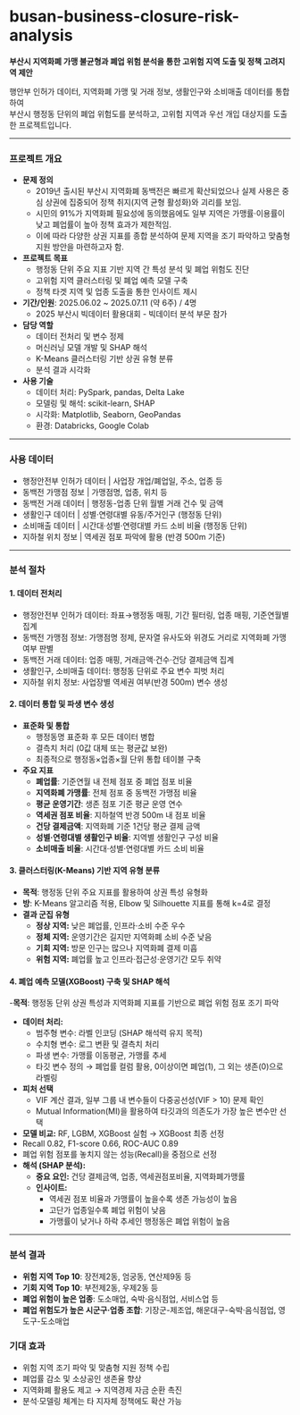 # busan-business-closure-risk-analysis
**부산시 지역화폐 가맹 불균형과 폐업 위험 분석을 통한 고위험 지역 도출 및 정책 고려지역 제안**

행안부 인허가 데이터, 지역화폐 가맹 및 거래 정보, 생활인구와 소비매출 데이터를 통합하여  
부산시 행정동 단위의 폐업 위험도를 분석하고, 고위험 지역과 우선 개입 대상지를 도출한 프로젝트입니다.

---

### 프로젝트 개요
- **문제 정의**
   - 2019년 출시된 부산시 지역화폐 동백전은 빠르게 확산되었으나 실제 사용은 중심 상권에 집중되어 정책 취지(지역 균형 활성화)와 괴리를 보임.
   - 시민의 91%가 지역화폐 필요성에 동의했음에도 일부 지역은 가맹률·이용률이 낮고 폐업률이 높아 정책 효과가 제한적임.  
   - 이에 따라 다양한 상권 지표를 종합 분석하여 문제 지역을 조기 파악하고 맞춤형 지원 방안을 마련하고자 함. 
- **프로젝트 목표**
   - 행정동 단위 주요 지표 기반 지역 간 특성 분석 및 폐업 위험도 진단
   - 고위험 지역 클러스터링 및 폐업 예측 모델 구축
   - 정책 타겟 지역 및 업종 도출을 통한 인사이트 제시  
- **기간/인원**: 2025.06.02 ~ 2025.07.11 (약 6주) / 4명
  - 2025 부산시 빅데이터 활용대회 - 빅데이터 분석 부문 참가
- **담당 역할**
  - 데이터 전처리 및 변수 정제
  - 머신러닝 모델 개발 및 SHAP 해석
  - K-Means 클러스터링 기반 상권 유형 분류
  - 분석 결과 시각화  
- **사용 기술**
   - 데이터 처리: PySpark, pandas, Delta Lake  
   - 모델링 및 해석: scikit-learn, SHAP  
   - 시각화: Matplotlib, Seaborn, GeoPandas
   - 환경: Databricks, Google Colab
 
--- 

### 사용 데이터  
- 행정안전부 인허가 데이터 | 사업장 개업/폐업일, 주소, 업종 등 
- 동백전 가맹점 정보 | 가맹점명, 업종, 위치 등 
- 동백전 거래 데이터 | 행정동-업종 단위 월별 거래 건수 및 금액 
- 생활인구 데이터 | 성별·연령대별 유동/주거인구 (행정동 단위) 
- 소비매출 데이터 | 시간대·성별·연령대별 카드 소비 비율 (행정동 단위) 
- 지하철 위치 정보 | 역세권 점포 파악에 활용 (반경 500m 기준) 

---  

### 분석 절차  
#### 1. 데이터 전처리 
   - 행정안전부 인허가 데이터: 좌표→행정동 매핑, 기간 필터링, 업종 매핑, 기준연월별 집계
   - 동백전 가맹점 정보: 가맹점명 정제, 문자열 유사도와 위경도 거리로 지역화폐 가맹 여부 판별
   - 동백전 거래 데이터: 업종 매핑, 거래금액·건수·건당 결제금액 집계
   - 생활인구, 소비매출 데이터: 행정동 단위로 주요 변수 피벗 처리
   - 지하철 위치 정보: 사업장별 역세권 여부(반경 500m) 변수 생성 
#### 2. 데이터 통합 및 파생 변수 생성  
   - **표준화 및 통합**
     - 행정동명 표준화 후 모든 데이터 병합
     - 결측치 처리 (0값 대체 또는 평균값 보완)
     - 최종적으로 행정동×업종×월 단위 통합 테이블 구축
  - **주요 지표**
      - **폐업률**: 기준연월 내 전체 점포 중 폐업 점포 비율  
      - **지역화폐 가맹률**: 전체 점포 중 동백전 가맹점 비율  
      - **평균 운영기간**: 생존 점포 기준 평균 운영 연수  
      - **역세권 점포 비율**: 지하철역 반경 500m 내 점포 비율  
      - **건당 결제금액**: 지역화폐 기준 1건당 평균 결제 금액  
      - **성별·연령대별 생활인구 비율**: 지역별 생활인구 구성 비율  
      - **소비매출 비율**: 시간대·성별·연령대별 카드 소비 비율  
#### 3. 클러스터링(K-Means) 기반 지역 유형 분류  
   - **목적**: 행정동 단위 주요 지표를 활용하여 상권 특성 유형화
   - **방**: K-Means 알고리즘 적용, Elbow 및 Silhouette 지표를 통해 k=4로 결정  
   - **결과 군집 유형**
     - **정상 지역:** 낮은 폐업률, 인프라·소비 수준 우수
     - **정체 지역:** 운영기간은 길지만 지역화폐 소비 수준 낮음
     - **기회 지역:** 방문 인구는 많으나 지역화폐 결제 미흡
     - **위험 지역:** 폐업률 높고 인프라·접근성·운영기간 모두 취약
#### 4. 폐업 예측 모델(XGBoost) 구축 및 SHAP 해석  
   -**목적**: 행정동 단위 상권 특성과 지역화폐 지표를 기반으로 폐업 위험 점포 조기 파악  
   - **데이터 처리:**      
     - 범주형 변수: 라벨 인코딩 (SHAP 해석력 유지 목적)  
     - 수치형 변수: 로그 변환 및 결측치 처리  
     - 파생 변수: 가맹률 이동평균, 가맹률 추세
     - 타깃 변수 정의 → 폐업률 컬럼 활용, 0이상이면 폐업(1), 그 외는 생존(0)으로 라벨링
   - **피처 선택**
     - VIF 계산 결과, 일부 그룹 내 변수들이 다중공선성(VIF > 10) 문제 확인
     - Mutual Information(MI)을 활용하여 타깃과의 의존도가 가장 높은 변수만 선택  
  - **모델 비교:** RF, LGBM, XGBoost 실험 → XGBoost 최종 선정  
  - Recall 0.82, F1-score 0.66, ROC-AUC 0.89  
  - 폐업 위험 점포를 놓치지 않는 성능(Recall)을 중점으로 선정
- **해석 (SHAP 분석):**  
  - **중요 요인:** 건당 결제금액, 업종, 역세권점포비율, 지역화폐가맹률  
  - **인사이트:**  
    - 역세권 점포 비율과 가맹률이 높을수록 생존 가능성이 높음  
    - 고단가 업종일수록 폐업 위험이 낮음  
    - 가맹률이 낮거나 하락 추세인 행정동은 폐업 위험이 높음
      
---

### 분석 결과  
- **위험 지역 Top 10**: 장전제2동, 엄궁동, 연산제9동 등
- **기회 지역 Top 10**: 부전제2동, 우제2동 등
- **폐업 위험이 높은 업종**: 도소매업, 숙박·음식점업, 서비스업 등 
- **폐업 위험도가 높은 시군구·업종 조합**: 기장군-제조업, 해운대구-숙박·음식점업, 영도구-도소매업

### 기대 효과 
- 위험 지역 조기 파악 및 맞춤형 지원 정책 수립
- 폐업률 감소 및 소상공인 생존율 향상
- 지역화폐 활용도 제고 → 지역경제 자금 순환 촉진
- 분석·모델링 체계는 타 지자체 정책에도 확산 가능  
